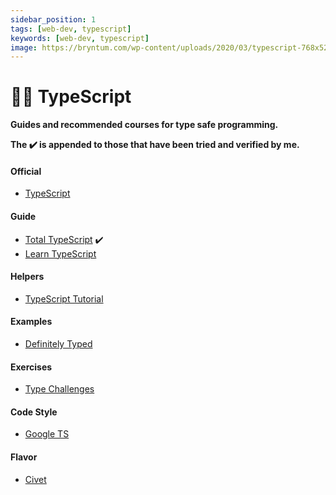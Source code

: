 ```yaml
---
sidebar_position: 1
tags: [web-dev, typescript]
keywords: [web-dev, typescript]
image: https://bryntum.com/wp-content/uploads/2020/03/typescript-768x526.png
---
```

# 🧙‍♂️ TypeScript
**Guides and recommended courses for type safe programming.**

**The :heavy_check_mark: is appended to those that have been tried and verified by me.**

#### Official
- [TypeScript](https://typescriptlang.org)

#### Guide
- [Total TypeScript](https://totaltypescript.com/tutorials) :heavy_check_mark:
- [Learn TypeScript](https://freecodecamp.org/news/learn-typescript-beginners-guide)

#### Helpers
- [TypeScript Tutorial](https://w3schools.com/typescript)

#### Examples
- [Definitely Typed](https://github.com/DefinitelyTyped/DefinitelyTyped)

#### Exercises
- [Type Challenges](https://github.com/type-challenges/type-challenges)

#### Code Style
- [Google TS](https://google.github.io/styleguide/tsguide.html)

#### Flavor
- [Civet](https://civet.dev)